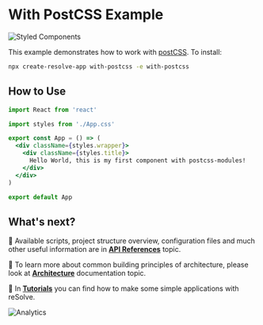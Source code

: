 # With PostCSS Example

![Styled Components](https://user-images.githubusercontent.com/5055654/39309673-413535aa-4971-11e8-933f-5c0a8ed1a2ea.png)

This example demonstrates how to work with [postCSS](https://github.com/postcss/postcss-loader#css-modules). To install:

```bash
npx create-resolve-app with-postcss -e with-postcss
```

## How to Use

```jsx
import React from 'react'

import styles from './App.css'

export const App = () => (
  <div className={styles.wrapper}>
    <div className={styles.title}>
      Hello World, this is my first component with postcss-modules!
    </div>
  </div>
)

export default App
```

## What's next?

📑 Available scripts, project structure overview, configuration files and much other useful information are in [**API References**](https://github.com/reimagined/resolve/blob/master/docs/API%20References.md) topic.

📑 To learn more about common building principles of architecture, please look at [**Architecture**](https://github.com/reimagined/resolve/blob/master/docs/Architecture.md) documentation topic.

📑 In [**Tutorials**](https://github.com/reimagined/resolve/tree/master/docs/Tutorials) you can find how to make some simple applications with reSolve.

![Analytics](https://ga-beacon.appspot.com/UA-118635726-1/examples-with-postcss-modules-readme?pixel)
